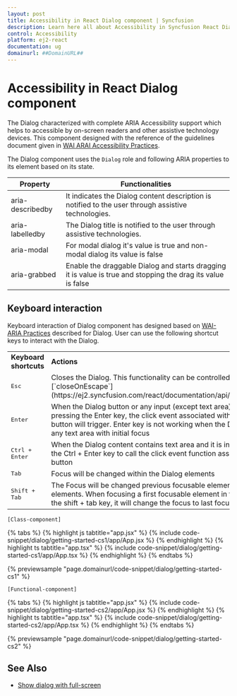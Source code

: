 ```yaml
---
layout: post
title: Accessibility in React Dialog component | Syncfusion
description: Learn here all about Accessibility in Syncfusion React Dialog component of Syncfusion Essential JS 2 and more.
control: Accessibility 
platform: ej2-react
documentation: ug
domainurl: ##DomainURL##
---
```


# Accessibility in React Dialog component

The Dialog characterized with complete ARIA Accessibility support which helps to accessible by on-screen readers and other assistive technology devices. This component designed with the reference of the guidelines document given in [WAI ARAI Accessibility Practices](https://www.w3.org/WAI/ARIA/apg/#dialog_modal).

The Dialog component uses the `Dialog` role and following ARIA properties to its element based on its state.

| **Property** | **Functionalities** |
| --- | --- |
| aria-describedby | It indicates the Dialog content description is notified to the user through assistive technologies. |
| aria-labelledby | The Dialog title is notified to the user through assistive technologies. |
| aria-modal | For modal dialog it's value is true and non-modal dialog its value is false |
| aria-grabbed | Enable the draggable Dialog and starts dragging it is value is true and stopping the drag its value is false |

## Keyboard interaction

Keyboard interaction of Dialog component has designed based on [WAI-ARIA Practices](https://www.w3.org/WAI/ARIA/apg/#dialog_modal) described for Dialog. User can use the following shortcut keys to interact with the Dialog.

<!-- markdownlint-disable MD033 -->
<table>
<tr>
<td>
<b>Keyboard shortcuts</b></td><td>
<b>Actions</b></td></tr>
<tr>
<td>
<kbd>Esc</kbd></td><td>
Closes the Dialog. This functionality can be controlled by using
[`closeOnEscape`](https://ej2.syncfusion.com/react/documentation/api/dialog/#closeonescape) </td></tr>
<tr>
<td>
<kbd>Enter</kbd></td><td>
When the Dialog button or any input (except text area) is in focus state, when
pressing the Enter key, the click event associated with the primary button or button will
trigger. Enter key is not working when the Dialog content contains any text area with
initial focus</td></tr>
<tr>
<td>
<kbd>Ctrl + Enter</kbd></td><td>
When the Dialog content contains text area and it is in focus state, and press the Ctrl + Enter
key to call the click event
function associated with primary button</td></tr>
<tr>
<td>
<kbd>Tab</kbd></td><td>
Focus will be changed within the Dialog elements</td></tr>
<tr>
<td>
<kbd>Shift + Tab</kbd></td><td>
The Focus will be changed previous focusable element within the Dialog elements. When focusing a
first focusable element in the Dialog, then press the shift + tab key, it will change the focus
to last focusable element</td></tr>
</table>

`[Class-component]`

{% tabs %}
{% highlight js tabtitle="app.jsx" %}
{% include code-snippet/dialog/getting-started-cs1/app/App.jsx %}
{% endhighlight %}
{% highlight ts tabtitle="app.tsx" %}
{% include code-snippet/dialog/getting-started-cs1/app/App.tsx %}
{% endhighlight %}
{% endtabs %}

 {% previewsample "page.domainurl/code-snippet/dialog/getting-started-cs1" %}

`[Functional-component]`

{% tabs %}
{% highlight js tabtitle="app.jsx" %}
{% include code-snippet/dialog/getting-started-cs2/app/App.jsx %}
{% endhighlight %}
{% highlight ts tabtitle="app.tsx" %}
{% include code-snippet/dialog/getting-started-cs2/app/App.tsx %}
{% endhighlight %}
{% endtabs %}

 {% previewsample "page.domainurl/code-snippet/dialog/getting-started-cs2" %}

## See Also

* [Show dialog with full-screen](./how-to/show-dialog-with-full-screen)
